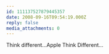```yaml
---
id: 111137527879445357
date: 2008-09-16T09:54:19.000Z
reply: false
media_attachments: 0
---
```


Think different...Apple Think Different...

